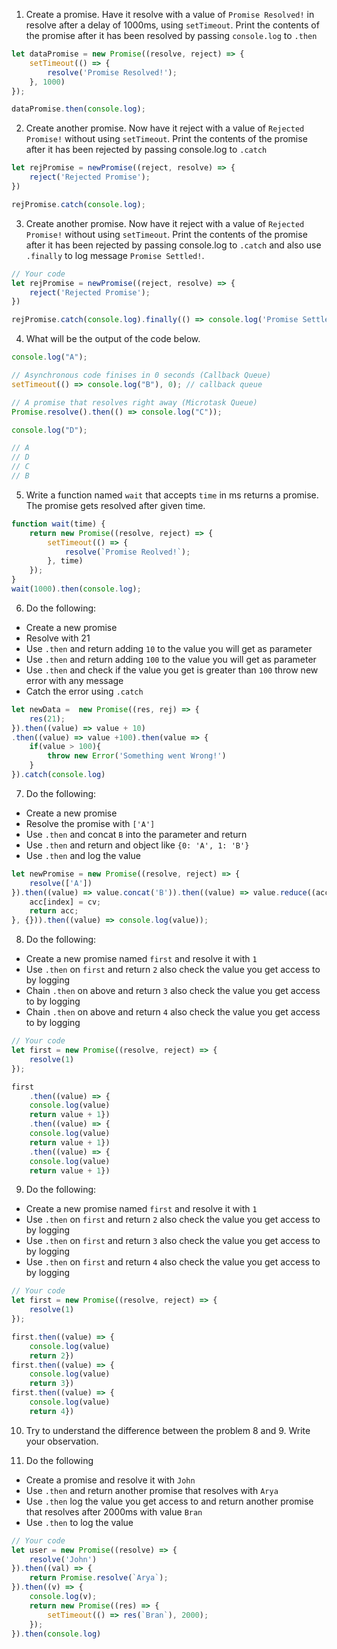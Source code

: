 1. Create a promise. Have it resolve with a value of `Promise Resolved!` in resolve after a delay of 1000ms, using `setTimeout`. Print the contents of the promise after it has been resolved by passing `console.log` to `.then`

```js
let dataPromise = new Promise((resolve, reject) => {
    setTimeout(() => {
        resolve('Promise Resolved!');
    }, 1000)
});

dataPromise.then(console.log);

```

2. Create another promise. Now have it reject with a value of `Rejected Promise!` without using `setTimeout`. Print the contents of the promise after it has been rejected by passing console.log to `.catch`

```js
let rejPromise = newPromise((reject, resolve) => {
    reject('Rejected Promise');
})

rejPromise.catch(console.log);
```

3. Create another promise. Now have it reject with a value of `Rejected Promise!` without using `setTimeout`. Print the contents of the promise after it has been rejected by passing console.log to `.catch` and also use `.finally` to log message `Promise Settled!`.

```js
// Your code
let rejPromise = newPromise((reject, resolve) => {
    reject('Rejected Promise');
})

rejPromise.catch(console.log).finally(() => console.log('Promise Settled!'));
```

4. What will be the output of the code below.

```js
console.log("A");

// Asynchronous code finises in 0 seconds (Callback Queue)
setTimeout(() => console.log("B"), 0); // callback queue

// A promise that resolves right away (Microtask Queue)
Promise.resolve().then(() => console.log("C"));

console.log("D");

// A
// D
// C
// B
```
5. Write a function named `wait` that accepts `time` in ms returns a promise. The promise gets resolved after given time.

```js
function wait(time) {
    return new Promise((resolve, reject) => {
        setTimeout(() => {
            resolve(`Promise Reolved!`);
        }, time)
    });
}
wait(1000).then(console.log);
```

6. Do the following:

- Create a new promise
- Resolve with 21
- Use `.then` and return adding `10` to the value you will get as parameter
- Use `.then` and return adding `100` to the value you will get as parameter
- Use `.then` and check if the value you get is greater than `100` throw new error with any message
- Catch the error using `.catch`

```js
let newData =  new Promise((res, rej) => {
    res(21);
}).then((value) => value + 10)
.then((value) => value +100).then(value => {
    if(value > 100){
        throw new Error('Something went Wrong!')
    }
}).catch(console.log)

```

7. Do the following:

- Create a new promise
- Resolve the promise with `['A']`
- Use `.then` and concat `B` into the parameter and return
- Use `.then` and return and object like `{0: 'A', 1: 'B'}`
- Use `.then` and log the value

```js
let newPromise = new Promise((resolve, reject) => {
    resolve(['A'])
}).then((value) => value.concat('B')).then((value) => value.reduce((acc, cv, index) => {
    acc[index] = cv;
    return acc;
}, {})).then((value) => console.log(value));
```

8. Do the following:

- Create a new promise named `first` and resolve it with `1`
- Use `.then` on `first` and return `2` also check the value you get access to by logging
- Chain `.then` on above and return `3` also check the value you get access to by logging
- Chain `.then` on above and return `4` also check the value you get access to by logging

```js
// Your code
let first = new Promise((resolve, reject) => {
    resolve(1)
});

first
    .then((value) => {
    console.log(value)
    return value + 1})
    .then((value) => {
    console.log(value)
    return value + 1})
    .then((value) => {
    console.log(value)
    return value + 1})
```

9. Do the following:

- Create a new promise named `first` and resolve it with `1`
- Use `.then` on `first` and return `2` also check the value you get access to by logging
- Use `.then` on `first` and return `3` also check the value you get access to by logging
- Use `.then` on `first` and return `4` also check the value you get access to by logging

```js
// Your code
let first = new Promise((resolve, reject) => {
    resolve(1)
});

first.then((value) => {
    console.log(value)
    return 2})
first.then((value) => {
    console.log(value)
    return 3})
first.then((value) => {
    console.log(value)
    return 4})
```

10. Try to understand the difference between the problem 8 and 9. Write your observation.

11. Do the following

- Create a promise and resolve it with `John`
- Use `.then` and return another promise that resolves with `Arya`
- Use `.then` log the value you get access to and return another promise that resolves after 2000ms with value `Bran`
- Use `.then` to log the value

```js
// Your code
let user = new Promise((resolve) => {
    resolve('John')
}).then((val) => {
    return Promise.resolve(`Arya`);
}).then((v) => {
    console.log(v);
    return new Promise((res) => {
        setTimeout(() => res(`Bran`), 2000);
    });
}).then(console.log)

```
